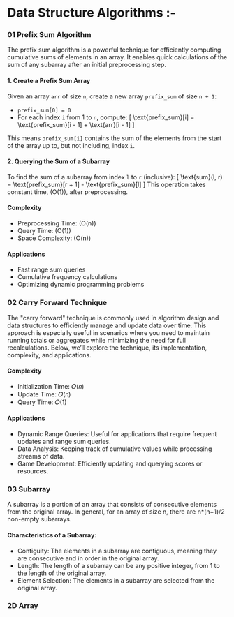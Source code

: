 # Data Structure Algorithms :- 

### 01 Prefix Sum Algorithm

The prefix sum algorithm is a powerful technique for efficiently computing cumulative sums of elements in an array. It enables quick calculations of the sum of any subarray after an initial preprocessing step.

#### 1. Create a Prefix Sum Array

Given an array `arr` of size `n`, create a new array `prefix_sum` of size `n + 1`:

- `prefix_sum[0] = 0`
- For each index `i` from 1 to `n`, compute:
  \[
  \text{prefix\_sum}[i] = \text{prefix\_sum}[i - 1] + \text{arr}[i - 1]
  \]
  
This means `prefix_sum[i]` contains the sum of the elements from the start of the array up to, but not including, index `i`.

#### 2. Querying the Sum of a Subarray

To find the sum of a subarray from index `l` to `r` (inclusive):
\[
\text{sum}(l, r) = \text{prefix\_sum}[r + 1] - \text{prefix\_sum}[l]
\]
This operation takes constant time, \(O(1)\), after preprocessing.

#### Complexity

- Preprocessing Time: \(O(n)\)
- Query Time: \(O(1)\)
- Space Complexity: \(O(n)\)

#### Applications

- Fast range sum queries
- Cumulative frequency calculations
- Optimizing dynamic programming problems

### 02 Carry Forward Technique

The "carry forward" technique is commonly used in algorithm design and data structures to efficiently manage and update data over time. This approach is especially useful in scenarios where you need to maintain running totals or aggregates while minimizing the need for full recalculations. Below, we’ll explore the technique, its implementation, complexity, and applications.

#### Complexity 
 - Initialization Time: 𝑂(𝑛)
 - Update Time: 𝑂(𝑛)
 - Query Time: 𝑂(1)
   
#### Applications
 - Dynamic Range Queries: Useful for applications that require frequent updates and range sum queries.
 - Data Analysis: Keeping track of cumulative values while processing streams of data.
 - Game Development: Efficiently updating and querying scores or resources.

### 03 Subarray

A subarray is a portion of an array that consists of consecutive elements from the original array.
In general, for an array of size n, there are n*(n+1)/2 non-empty subarrays.

#### Characteristics of a Subarray:
 - Contiguity: The elements in a subarray are contiguous, meaning they are consecutive and in order in the original array.
 - Length: The length of a subarray can be any positive integer, from 1 to the length of the original array.
 - Element Selection: The elements in a subarray are selected from the original array.

### 2D Array
